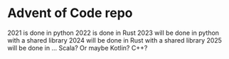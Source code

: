 # Advent of Code repo

2021 is done in python
2022 is done in Rust
2023 will be done in python with a shared library
2024 will be done in Rust with a shared library
2025 will be done in ... Scala? Or maybe Kotlin? C++?
